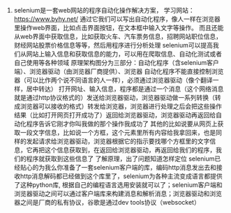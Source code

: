 <!--
 * @Author: yuzihan yuzihanyuzihan@163.com
 * @Date: 2022-05-13 22:17:26
 * @LastEditors: yuzihan yuzihanyuzihan@163.com
 * @LastEditTime: 2022-05-13 22:45:38
 * @FilePath: /fe_interview/后端/python/selenium.md
 * @Description: 这是默认设置,请设置`customMade`, 打开koroFileHeader查看配置 进行设置: https://github.com/OBKoro1/koro1FileHeader/wiki/%E9%85%8D%E7%BD%AE
-->
1. selenium是一套web网站的程序自动化操作解决方案， 学习网站：https://www.byhy.net/
通过它我们可以写出自动化程序，像人一样在浏览器里操作web界面，比如点击界面按钮，在文本框中输入文字等操作。
而且还能从web界面中获取信息，比如获取火车、汽车票务信息，招聘网站职位信息，财经网站股票价格信息等等，然后用程序进行分析处理
selenium可以提高我们从网站上输入信息和获取信息的能力，可以用在爬取信息、自动化测试或者自己使用等各种领域
原理架构图分为三部分：自动化程序（含selenium客户端）、浏览器驱动（由浏览器厂商提供）、浏览器
自动化程序不能直接控制浏览器（可以比作两个说不同语言的人一样），必须通过浏览器驱动（像个翻译一样，居中转达）
打开网址、输入信息，程序都是通过一个消息（这个网络消息就是通过http协议格式的）发送给浏览器驱动，浏览器驱动做一系列转换（转成浏览器可以接收的格式）转发给浏览器，浏览器进行处理之后会把这些操作结果（比如打开网页打开成功了）返回给浏览器驱动，浏览器驱动再返回给自动化程序告诉它刚才你叫我做的那个操作我成功了
其他的比如说要从网页上获取一段文字信息，比如说一个方框，这个元素里所有内容给我拿回来，也是同样的发起请求给浏览器驱动，浏览器根据它的指示要找哪个方框里的文字信息，它再把这个信息获取到，在返回给浏览器驱动，再返回给我们的程序，我们的程序就获取到这些信息了
了解原理，出了问题知道怎样定位
selenium已经贴心的为我么你准备了一套selenium客户端的库，编码http消息发出去和接收http消息解码都已经做到这个库里了，selenium为各种主流变成语言都提供了这种python库, 根据自己的编程语言选用安装就可以了；selenium客户端和浏览器驱动之间可以通过客户端库来构建消息和解析消息；浏览器驱动和浏览器之间是厂商的私有协议，谷歌是通过dev tools协议（websocket）
